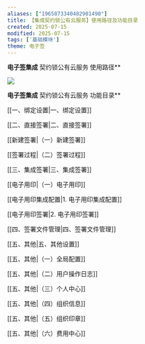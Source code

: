 ```yaml
---
aliases: ["1965873340482901490"]
title: 【集成契约锁公有云服务】使用路径及功能目录
created: 2025-07-15
modified: 2025-07-15
tags: ['基础模块']
theme: 电子签
---
```


**电子签集成** 契约锁公有云服务 使用路径**

**![](b528cbbd5bba7f6a06174df86971337a.jpg)**

**电子签集成** 契约锁公有云服务 功能目录**

[[一、绑定设置|一、绑定设置]]

[[二、直接签署|二、直接签署]]

[[新建签署|（一）新建签署]]

[[签署过程|（二）签署过程]]

[[三、集成签署|三、集成签署]]

[[电子用印|（一）电子用印]]

[[电子用印集成配置|1. 电子用印集成配置]]

[[电子用印签署|2. 电子用印签署]]

[[四、签署文件管理|四、签署文件管理]]

[[五、其他|五、其他设置]]

[[五、其他|（一）全局配置]]

[[五、其他|（二）用户操作日志]]

[[五、其他|（三）个人中心]]

[[五、其他|（四）组织信息]]

[[五、其他|（五）组织印章]]

[[五、其他|（六）费用中心]]